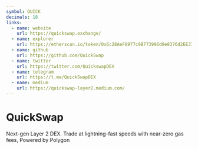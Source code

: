 ```yaml
---
symbol: QUICK
decimals: 18
links:
  - name: website
    url: https://quickswap.exchange/
  - name: explorer
    url: https://etherscan.io/token/0x6c28AeF8977c9B773996d0e8376d2EE379446F2f
  - name: github
    url: https://github.com/QuickSwap
  - name: twitter
    url: https://twitter.com/QuickswapDEX
  - name: telegram
    url: https://t.me/QuickSwapDEX
  - name: medium
    url: https://quickswap-layer2.medium.com/
---
```


# QuickSwap

Next-gen Layer 2 DEX. Trade at lightning-fast speeds with near-zero gas fees, Powered by Polygon
